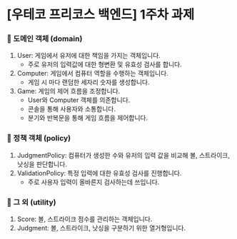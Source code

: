# [우테코 프리코스 백엔드] 1주차 과제

### 📄 도메인 객체 (domain)
1. User: 게임에서 유저에 대한 책임을 가지는 객체입니다.
   - 주로 유저의 입력값에 대한 형변환 및 유효성 검사를 합니다.
2. Computer: 게임에서 컴퓨터 역할을 수행하는 객체입니다.
   - 게임 시 마다 랜덤한 세자리 숫자를 생성합니다.
3. Game: 게임의 제어 흐름을 조정합니다.
   - User와 Computer 객체를 의존합니다.
   - 콘솔을 통해 사용자와 소통합니다.
   - 분기와 반복문을 통해 게임 흐름을 제어합니다.

### 📄 정책 객체 (policy)
1. JudgmentPolicy: 컴퓨터가 생성한 수와 유저의 입력 값을 비교해 볼, 스트라이크, 낫싱을 판단합니다.
2. ValidationPolicy: 특정 입력에 대한 유효성 검사를 진행합니다.
   - 주로 사용자 입력이 올바른지 검사하는데 쓰입니다.

### 📄 그 외 (utility)
1. Score: 볼, 스트라이크 점수를 관리하는 객체입니다.
2. Judgment: 볼, 스트라이크, 낫싱을 구분하기 위한 열거형입니다.